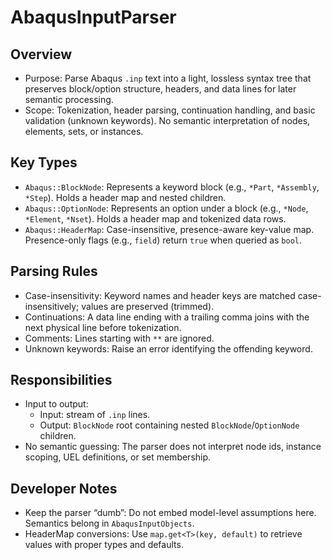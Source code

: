 
# AbaqusInputParser

## Overview

- Purpose: Parse Abaqus `.inp` text into a light, lossless syntax tree that preserves block/option structure, headers, and data lines for later semantic processing.
- Scope: Tokenization, header parsing, continuation handling, and basic validation (unknown keywords). No semantic interpretation of nodes, elements, sets, or instances.

## Key Types

- `Abaqus::BlockNode`: Represents a keyword block (e.g., `*Part`, `*Assembly`, `*Step`). Holds a header map and nested children.
- `Abaqus::OptionNode`: Represents an option under a block (e.g., `*Node`, `*Element`, `*Nset`). Holds a header map and tokenized data rows.
- `Abaqus::HeaderMap`: Case-insensitive, presence-aware key-value map. Presence-only flags (e.g., `field`) return `true` when queried as `bool`.

## Parsing Rules

- Case-insensitivity: Keyword names and header keys are matched case-insensitively; values are preserved (trimmed).
- Continuations: A data line ending with a trailing comma joins with the next physical line before tokenization.
- Comments: Lines starting with `**` are ignored.
- Unknown keywords: Raise an error identifying the offending keyword.

## Responsibilities

- Input to output:
  - Input: stream of `.inp` lines.
  - Output: `BlockNode` root containing nested `BlockNode`/`OptionNode` children.
- No semantic guessing: The parser does not interpret node ids, instance scoping, UEL definitions, or set membership.

## Developer Notes

- Keep the parser “dumb”: Do not embed model-level assumptions here. Semantics belong in `AbaqusInputObjects`.
- HeaderMap conversions: Use `map.get<T>(key, default)` to retrieve values with proper types and defaults.

